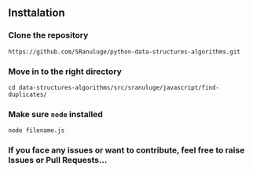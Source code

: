 ## Insttalation

### Clone the repository

```
https://github.com/SRanuluge/python-data-structures-algorithms.git
```

### Move in to the right directory

```
cd data-structures-algorithms/src/sranuluge/javascript/find-duplicates/
```

### Make sure `node` installed

```
node filename.js
```

### If you face any issues or want to contribute, feel free to raise Issues or Pull Requests...
